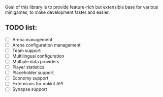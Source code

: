 Goal of this library is to provide feature-rich but extensible base for various minigames, to make development faster and easier.

## TODO list:

- [ ] Arena management
- [ ] Arena configuration management
- [ ] Team support
- [ ] Multilingual configuration
- [ ] Multiple data providers
- [ ] Player statistics
- [ ] Placeholder support
- [ ] Economy support
- [ ] Extensions for nukkit API
- [ ] Synapse support